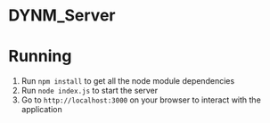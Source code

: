 # DYNM_Server

# Running
1. Run `npm install` to get all the node module dependencies
2. Run `node index.js` to start the server
3. Go to `http://localhost:3000` on your browser to interact with the application